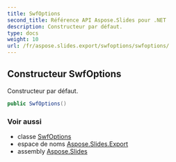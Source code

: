 ```yaml
---
title: SwfOptions
second_title: Référence API Aspose.Slides pour .NET
description: Constructeur par défaut.
type: docs
weight: 10
url: /fr/aspose.slides.export/swfoptions/swfoptions/
---
```


## Constructeur SwfOptions

Constructeur par défaut.

```csharp
public SwfOptions()
```

### Voir aussi

* classe [SwfOptions](../../swfoptions)
* espace de noms [Aspose.Slides.Export](../../swfoptions)
* assembly [Aspose.Slides](../../../)

<!-- NE PAS MODIFIER : généré par xmldocmd pour Aspose.Slides.dll -->